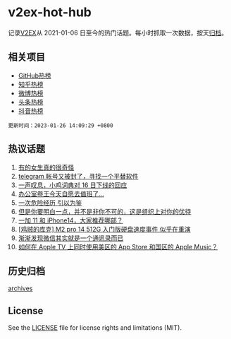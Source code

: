 # v2ex-hot-hub

 记录[V2EX](https://www.v2ex.com/)从 2021-01-06 日至今的热门话题。每小时抓取一次数据，按天[归档](archives)。
 
 ## 相关项目

- [GitHub热榜](https://github.com/lonnyzhang423/github-hot-hub)
- [知乎热榜](https://github.com/lonnyzhang423/zhihu-hot-hub)
- [微博热榜](https://github.com/lonnyzhang423/weibo-hot-hub)
- [头条热榜](https://github.com/lonnyzhang423/toutiao-hot-hub)
- [抖音热榜](https://github.com/lonnyzhang423/douyin-hot-hub)


 `更新时间：2023-01-26 14:09:29 +0800`

## 热议话题

1. [有的女生真的很奇怪](https://www.v2ex.com/t/910629)
1. [telegram 帐号又被封了，寻找一个平替软件](https://www.v2ex.com/t/910653)
1. [一声叹息，小鸡词典对 16 日下线的回应](https://www.v2ex.com/t/910656)
1. [办公室卷王今天自愿去值班了…](https://www.v2ex.com/t/910675)
1. [一次危险经历 引以为鉴](https://www.v2ex.com/t/910581)
1. [但是你要明白一点，并不是非你不可的，这是组织上对你的优待](https://www.v2ex.com/t/910582)
1. [一加 11 和 iPhone14，大家推荐哪部？](https://www.v2ex.com/t/910654)
1. [[鸡贼的库克] M2 pro 14 512G 入门版硬盘速度事件 似乎在重演](https://www.v2ex.com/t/910672)
1. [渐渐发现微信其实就是一个通讯录而已](https://www.v2ex.com/t/910603)
1. [如何在 Apple TV 上同时使用美区的 App Store 和国区的 Apple Music？](https://www.v2ex.com/t/910667)

## 历史归档

[archives](archives)

## License

See the [LICENSE](LICENSE) file for license rights and limitations (MIT).
